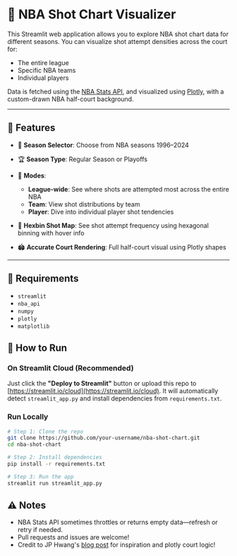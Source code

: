 # 🏀 NBA Shot Chart Visualizer

This Streamlit web application allows you to explore NBA shot chart data for different seasons. You can visualize shot attempt densities across the court for:

- The entire league  
- Specific NBA teams  
- Individual players  

Data is fetched using the [NBA Stats API](https://github.com/swar/nba_api), and visualized using [Plotly](https://plotly.com/python/), with a custom-drawn NBA half-court background.

---

## 🔧 Features

- 📅 **Season Selector**: Choose from NBA seasons 1996–2024  
- 🏆 **Season Type**: Regular Season or Playoffs  
- 🎯 **Modes**:
  - **League-wide**: See where shots are attempted most across the entire NBA
  - **Team**: View shot distributions by team
  - **Player**: Dive into individual player shot tendencies

- 🧊 **Hexbin Shot Map**: See shot attempt frequency using hexagonal binning with hover info  
- 🏟️ **Accurate Court Rendering**: Full half-court visual using Plotly shapes  

---

## 🧪 Requirements

- `streamlit`
- `nba_api`
- `numpy`
- `plotly`
- `matplotlib`

## 🚀 How to Run

### On Streamlit Cloud (Recommended)

Just click the **"Deploy to Streamlit"** button or upload this repo to [https://streamlit.io/cloud](https://streamlit.io/cloud). It will automatically detect `streamlit_app.py` and install dependencies from `requirements.txt`.

### Run Locally

```bash
# Step 1: Clone the repo
git clone https://github.com/your-username/nba-shot-chart.git
cd nba-shot-chart

# Step 2: Install dependencies
pip install -r requirements.txt

# Step 3: Run the app
streamlit run streamlit_app.py
```

## ⚠️ Notes

- NBA Stats API sometimes throttles or returns empty data—refresh or retry if needed.
- Pull requests and issues are welcome!
- Credit to JP Hwang's [blog post](https://www.jphwang.com/posts/interactive-basketball-data-visualizations-with-plotly/) for inspiration and plotly court logic!

